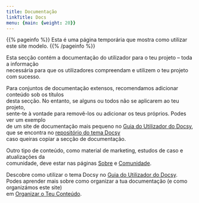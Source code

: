 ```yaml
---
title: Documentação
linkTitle: Docs
menu: {main: {weight: 20}}
---
```


{{% pageinfo %}}
Esta é uma página temporária que mostra como utilizar este site modelo.
{{% /pageinfo %}}

Esta secção contém a documentação do utilizador para o teu projeto – toda a informação  
necessária para que os utilizadores compreendam e utilizem o teu projeto com sucesso.

Para conjuntos de documentação extensos, recomendamos adicionar conteúdo sob os títulos  
desta secção. No entanto, se alguns ou todos não se aplicarem ao teu projeto,  
sente-te à vontade para removê-los ou adicionar os teus próprios. Podes ver um exemplo  
de um site de documentação mais pequeno no [Guia do Utilizador do Docsy](https://docsy.dev/docs/),  
que se encontra no [repositório do tema Docsy](https://github.com/google/docsy/tree/master/userguide)  
caso queiras copiar a secção de documentação.

Outro tipo de conteúdo, como material de marketing, estudos de caso e atualizações da  
comunidade, deve estar nas páginas [Sobre](/about/) e [Comunidade](/community/).

Descobre como utilizar o tema Docsy no [Guia do Utilizador do Docsy](https://docsy.dev/docs/).  
Podes aprender mais sobre como organizar a tua documentação (e como organizámos este site)  
em [Organizar o Teu Conteúdo](https://docsy.dev/docs/best-practices/organizing-content/).
